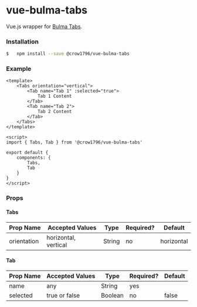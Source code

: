 # vue-bulma-tabs

Vue.js wrapper for [Bulma Tabs](https://bulma.io/documentation/components/tabs/).

### Installation

```sh 
$   npm install --save @crow1796/vue-bulma-tabs
```

### Example

```
<template>
    <Tabs orientation="vertical">
        <Tab name="Tab 1" :selected="true">
            Tab 1 Content
        </Tab>
        <Tab name="Tab 2">
            Tab 2 Content
        </Tab>
    </Tabs>
</template>

<script>
import { Tabs, Tab } from '@crow1796/vue-bulma-tabs'

export default {
    components: {
        Tabs,
        Tab
    }
}
</script>
```

### Props

#### Tabs

| Prop Name   | Accepted Values      | Type   | Required? | Default    |
|-------------|----------------------|--------|-----------|------------|
| orientation | horizontal, vertical | String | no        | horizontal |

#### Tab

| Prop Name | Accepted Values | Type    | Required? | Default |
|-----------|-----------------|---------|-----------|---------|
| name      | any             | String  | yes       |         |
| selected  | true or false   | Boolean | no        | false   |